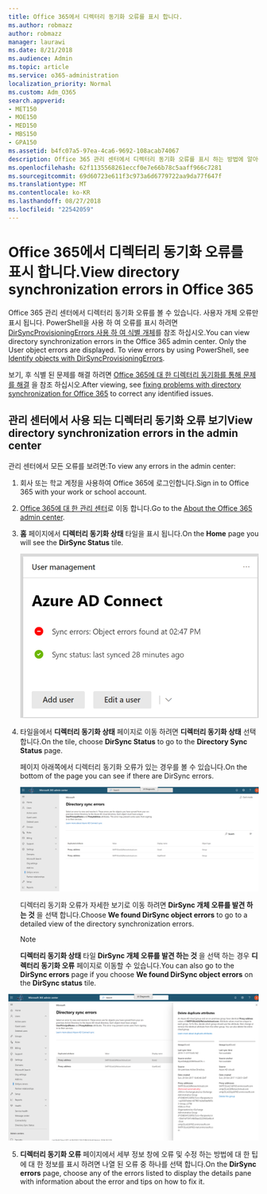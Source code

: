 ```yaml
---
title: Office 365에서 디렉터리 동기화 오류를 표시 합니다.
ms.author: robmazz
author: robmazz
manager: laurawi
ms.date: 8/21/2018
ms.audience: Admin
ms.topic: article
ms.service: o365-administration
localization_priority: Normal
ms.custom: Adm_O365
search.appverid:
- MET150
- MOE150
- MED150
- MBS150
- GPA150
ms.assetid: b4fc07a5-97ea-4ca6-9692-108acab74067
description: Office 365 관리 센터에서 디렉터리 동기화 오류를 표시 하는 방법에 알아봅니다.
ms.openlocfilehash: 62f1135568261eccf0e7e66b78c5aaff966c7281
ms.sourcegitcommit: 69d60723e611f3c973a6d6779722aa9da77f647f
ms.translationtype: MT
ms.contentlocale: ko-KR
ms.lasthandoff: 08/27/2018
ms.locfileid: "22542059"
---
```

# <a name="view-directory-synchronization-errors-in-office-365"></a><span data-ttu-id="cc530-103">Office 365에서 디렉터리 동기화 오류를 표시 합니다.</span><span class="sxs-lookup"><span data-stu-id="cc530-103">View directory synchronization errors in Office 365</span></span>

<span data-ttu-id="cc530-p101">Office 365 관리 센터에서 디렉터리 동기화 오류를 볼 수 있습니다. 사용자 개체 오류만 표시 됩니다. PowerShell을 사용 하 여 오류를 표시 하려면 [DirSyncProvisioningErrors 사용 하 여 식별 개체](https://go.microsoft.com/fwlink/p/?LinkId=798300)를 참조 하십시오.</span><span class="sxs-lookup"><span data-stu-id="cc530-p101">You can view directory synchronization errors in the Office 365 admin center. Only the User object errors are displayed. To view errors by using PowerShell, see [Identify objects with DirSyncProvisioningErrors](https://go.microsoft.com/fwlink/p/?LinkId=798300).</span></span>

<span data-ttu-id="cc530-107">보기, 후 식별 된 문제를 해결 하려면 [Office 365에 대 한 디렉터리 동기화를 통해 문제를 해결](fix-problems-with-directory-synchronization.md) 을 참조 하십시오.</span><span class="sxs-lookup"><span data-stu-id="cc530-107">After viewing, see [fixing problems with directory synchronization for Office 365](fix-problems-with-directory-synchronization.md) to correct any identified issues.</span></span>
  
## <a name="view-directory-synchronization-errors-in-the-admin-center"></a><span data-ttu-id="cc530-108">관리 센터에서 사용 되는 디렉터리 동기화 오류 보기</span><span class="sxs-lookup"><span data-stu-id="cc530-108">View directory synchronization errors in the admin center</span></span>

<span data-ttu-id="cc530-109">관리 센터에서 모든 오류를 보려면:</span><span class="sxs-lookup"><span data-stu-id="cc530-109">To view any errors in the admin center:</span></span>
  
1. <span data-ttu-id="cc530-110">회사 또는 학교 계정을 사용하여 Office 365에 로그인합니다.</span><span class="sxs-lookup"><span data-stu-id="cc530-110">Sign in to Office 365 with your work or school account.</span></span> 
    
2. <span data-ttu-id="cc530-111">[Office 365에 대 한 관리 센터](https://support.office.com/article/758befc4-0888-4009-9f14-0d147402fd23)로 이동 합니다.</span><span class="sxs-lookup"><span data-stu-id="cc530-111">Go to the [About the Office 365 admin center](https://support.office.com/article/758befc4-0888-4009-9f14-0d147402fd23).</span></span>
    
3. <span data-ttu-id="cc530-112">**홈** 페이지에서 **디렉터리 동기화 상태** 타일을 표시 됩니다.</span><span class="sxs-lookup"><span data-stu-id="cc530-112">On the **Home** page you will see the **DirSync Status** tile.</span></span> 
    
    ![디렉터리 동기화 상태 관리 센터 미리 보기에서 바둑판식으로 배열](media/060006e9-de61-49d5-8979-e77cda198e71.png)
  
4. <span data-ttu-id="cc530-114">타일을에서 **디렉터리 동기화 상태** 페이지로 이동 하려면 **디렉터리 동기화 상태** 선택 합니다.</span><span class="sxs-lookup"><span data-stu-id="cc530-114">On the tile, choose **DirSync Status** to go to the **Directory Sync Status** page.</span></span> 
    
    <span data-ttu-id="cc530-115">페이지 아래쪽에서 디렉터리 동기화 오류가 있는 경우를 볼 수 있습니다.</span><span class="sxs-lookup"><span data-stu-id="cc530-115">On the bottom of the page you can see if there are DirSync errors.</span></span>
    
    ![디렉터리 동기화 상태 페이지에서 볼 수 있습니다 DirSync 개체 오류가 있는 경우](media/882094a3-80d3-4aae-b90b-78b27047974c.png)
  
    <span data-ttu-id="cc530-117">디렉터리 동기화 오류가 자세한 보기로 이동 하려면 **DirSync 개체 오류를 발견 하는 것** 을 선택 합니다.</span><span class="sxs-lookup"><span data-stu-id="cc530-117">Choose **We found DirSync object errors** to go to a detailed view of the directory synchronization errors.</span></span> 
    
    > [!NOTE]
    > <span data-ttu-id="cc530-118">**디렉터리 동기화 상태** 타일 **DirSync 개체 오류를 발견 하는 것** 을 선택 하는 경우 **디렉터리 동기화 오류** 페이지로 이동할 수 있습니다.</span><span class="sxs-lookup"><span data-stu-id="cc530-118">You can also go to the **DirSync errors** page if you choose **We found DirSync object errors** on the **DirSync status** tile.</span></span> 
  
![디렉터리 동기화 오류 페이지](media/a6e302d4-6be7-4e3a-b4b5-81c5a2c02952.png)
  
5. <span data-ttu-id="cc530-120">**디렉터리 동기화 오류** 페이지에서 세부 정보 창에 오류 및 수정 하는 방법에 대 한 팁에 대 한 정보를 표시 하려면 나열 된 오류 중 하나를 선택 합니다.</span><span class="sxs-lookup"><span data-stu-id="cc530-120">On the **DirSync errors** page, choose any of the errors listed to display the details pane with information about the error and tips on how to fix it.</span></span> 
